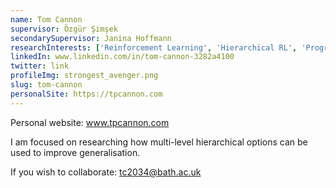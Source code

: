 ```yaml
---
name: Tom Cannon
supervisor: Özgür Şimşek
secondarySupervisor: Janina Hoffmann
researchInterests: ['Reinforcement Learning', 'Hierarchical RL', 'Program Synthesis', 'Symbolic AI', 'Generalisation']
linkedIn: www.linkedin.com/in/tom-cannon-3282a4100
twitter: link
profileImg: strongest_avenger.png
slug: tom-cannon
personalSite: https://tpcannon.com
---
```


Personal website: www.tpcannon.com

I am focused on researching how multi-level hierarchical options can be used to improve generalisation.

If you wish to collaborate: tc2034@bath.ac.uk
